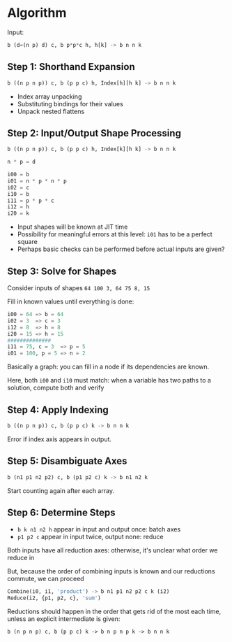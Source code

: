 # Algorithm

Input:

```python
b (d=(n p) d) c, b p*p*c h, h[k] -> b n n k
```

## Step 1: Shorthand Expansion

```python
b ((n p n p)) c, b (p p c) h, Index[h][h k] -> b n n k
```

- Index array unpacking
- Substituting bindings for their values
- Unpack nested flattens

## Step 2: Input/Output Shape Processing

```python
b ((n p n p)) c, b (p p c) h, Index[k][h k] -> b n n k

n * p = d

i00 = b
i01 = n * p * n * p
i02 = c
i10 = b
i11 = p * p * c
i12 = h
i20 = k
```

- Input shapes will be known at JIT time
- Possibility for meaningful errors at this level: `i01` has to be a perfect square
- Perhaps basic checks can be performed before actual inputs are given?


## Step 3: Solve for Shapes

Consider inputs of shapes `64 100 3, 64 75 8, 15`

Fill in known values until everything is done:

```python
i00 = 64 => b = 64
i02 = 3  => c = 3
i12 = 8  => h = 8
i20 = 15 => h = 15
##############
i11 = 75, c = 3  => p = 5
i01 = 100, p = 5 => n = 2
```

Basically a graph: you can fill in a node if its dependencies are known.

Here, both `i00` and `i10` must match: when a variable has two paths to a solution, compute both and verify

## Step 4: Apply Indexing

```python
b ((n p n p)) c, b (p p c) k -> b n n k
```

Error if index axis appears in output.

## Step 5: Disambiguate Axes

```python
b (n1 p1 n2 p2) c, b (p1 p2 c) k -> b n1 n2 k
```

Start counting again after each array.


## Step 6: Determine Steps

- `b k n1 n2 h` appear in input and output once: batch axes
- `p1 p2 c` appear in input twice, output none: reduce

Both inputs have all reduction axes: otherwise, it's unclear what order we reduce in

But, because the order of combining inputs is known and our reductions commute, we can proceed

```python
Combine(i0, i1, 'product') -> b n1 p1 n2 p2 c k (i2)
Reduce(i2, {p1, p2, c}, 'sum')
```

Reductions should happen in the order that gets rid of the most each time, unless an explicit intermediate is given:

`b (n p n p) c, b (p p c) k -> b n p n p k -> b n n k`